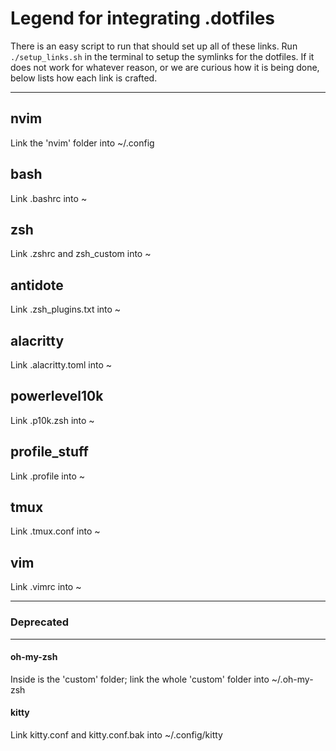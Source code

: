 # Legend for integrating .dotfiles

There is an easy script to run that should set up all of these links.
Run `./setup_links.sh` in the terminal to setup the symlinks for the dotfiles.
If it does not work for whatever reason, or we are curious how it is being done,
below lists how each link is crafted.

---

## nvim

Link the 'nvim' folder into ~/.config

## bash

Link .bashrc into ~

## zsh

Link .zshrc and zsh_custom into ~

## antidote

Link .zsh_plugins.txt into ~

## alacritty

Link .alacritty.toml into ~

## powerlevel10k

Link .p10k.zsh into ~

## profile_stuff

Link .profile into ~

## tmux

Link .tmux.conf into ~

## vim

Link .vimrc into ~

---

### Deprecated

---

#### oh-my-zsh

Inside is the 'custom' folder; link the whole 'custom' folder
into ~/.oh-my-zsh

#### kitty

Link kitty.conf and kitty.conf.bak into ~/.config/kitty
